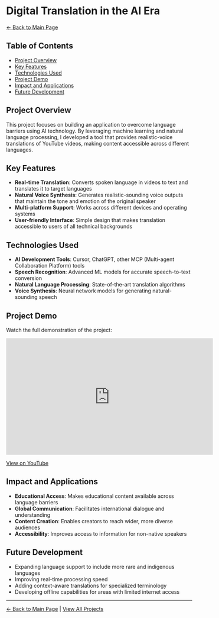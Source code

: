 # Digital Translation in the AI Era

[← Back to Main Page](https://cdcastr0.github.io)

## Table of Contents
- [Project Overview](#project-overview)
- [Key Features](#key-features)
- [Technologies Used](#technologies-used)
- [Project Demo](#project-demo)
- [Impact and Applications](#impact-and-applications)
- [Future Development](#future-development)

## Project Overview
This project focuses on building an application to overcome language barriers using AI technology. By leveraging machine learning and natural language processing, I developed a tool that provides realistic-voice translations of YouTube videos, making content accessible across different languages.

## Key Features
- **Real-time Translation**: Converts spoken language in videos to text and translates it to target languages
- **Natural Voice Synthesis**: Generates realistic-sounding voice outputs that maintain the tone and emotion of the original speaker
- **Multi-platform Support**: Works across different devices and operating systems
- **User-friendly Interface**: Simple design that makes translation accessible to users of all technical backgrounds

## Technologies Used
- **AI Development Tools**: Cursor, ChatGPT, other MCP (Multi-agent Collaboration Platform) tools
- **Speech Recognition**: Advanced ML models for accurate speech-to-text conversion
- **Natural Language Processing**: State-of-the-art translation algorithms
- **Voice Synthesis**: Neural network models for generating natural-sounding speech

## Project Demo
Watch the full demonstration of the project:
<iframe width="560" height="315" src="https://www.youtube.com/embed/h0SNS2tNr74" title="YouTube video player" frameborder="0" allow="accelerometer; autoplay; clipboard-write; encrypted-media; gyroscope; picture-in-picture" allowfullscreen></iframe>

[View on YouTube](https://youtu.be/h0SNS2tNr74)

## Impact and Applications
- **Educational Access**: Makes educational content available across language barriers
- **Global Communication**: Facilitates international dialogue and understanding
- **Content Creation**: Enables creators to reach wider, more diverse audiences
- **Accessibility**: Improves access to information for non-native speakers

## Future Development
- Expanding language support to include more rare and indigenous languages
- Improving real-time processing speed
- Adding context-aware translations for specialized terminology
- Developing offline capabilities for areas with limited internet access

---
[← Back to Main Page](https://cdcastr0.github.io) | [View All Projects](https://cdcastr0.github.io#projects) 